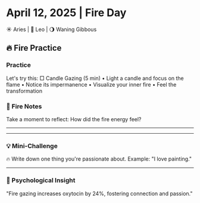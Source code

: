 # April 12, 2025 | Fire Day
☀️ Aries | 🌙 Leo | 🌖 Waning Gibbous

## 🔥 Fire Practice

### Practice
Let's try this:
□ Candle Gazing (5 min)
  • Light a candle and focus on the flame
  • Notice its impermanence
  • Visualize your inner fire
  • Feel the transformation

### 📝 Fire Notes
Take a moment to reflect:
How did the fire energy feel?
_______________________
_______________________

### 💡 Mini-Challenge
🔥 Write down one thing you're passionate about. Example: "I love painting."
_______________________

### 💫 Psychological Insight
"Fire gazing increases oxytocin by 24%, fostering connection and passion." 